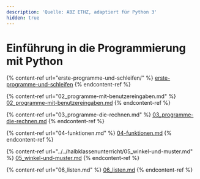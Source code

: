 ```yaml
---
description: 'Quelle: ABZ ETHZ, adaptiert für Python 3'
hidden: true
---
```


# Einführung in die Programmierung mit Python

{% content-ref url="erste-programme-und-schleifen/" %}
[erste-programme-und-schleifen](erste-programme-und-schleifen/)
{% endcontent-ref %}

{% content-ref url="02_programme-mit-benutzereingaben.md" %}
[02\_programme-mit-benutzereingaben.md](02_programme-mit-benutzereingaben.md)
{% endcontent-ref %}

{% content-ref url="03_programme-die-rechnen.md" %}
[03\_programme-die-rechnen.md](03_programme-die-rechnen.md)
{% endcontent-ref %}

{% content-ref url="04-funktionen.md" %}
[04-funktionen.md](04-funktionen.md)
{% endcontent-ref %}

{% content-ref url="../../halbklassenunterricht/05_winkel-und-muster.md" %}
[05\_winkel-und-muster.md](../../halbklassenunterricht/05_winkel-und-muster.md)
{% endcontent-ref %}

{% content-ref url="06_listen.md" %}
[06\_listen.md](06_listen.md)
{% endcontent-ref %}
